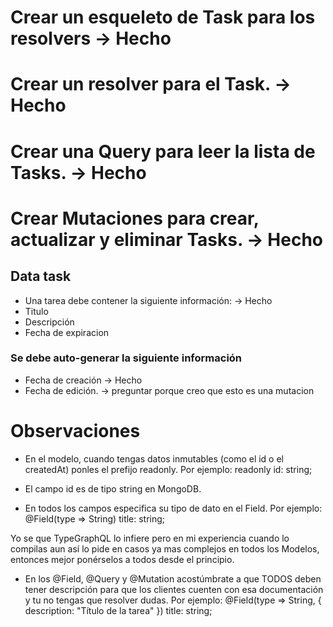 # Crear un esqueleto de Task para los resolvers -> Hecho
# Crear un resolver para el Task. -> Hecho
# Crear una Query para leer la lista de Tasks. -> Hecho
# Crear Mutaciones para crear, actualizar y eliminar Tasks. -> Hecho

## Data task
- Una tarea debe contener la siguiente información: -> Hecho
- Titulo
- Descripción
- Fecha de expiracion

### Se debe auto-generar la siguiente información
- Fecha de creación -> Hecho
- Fecha de edición. -> preguntar porque creo que esto es una mutacion


# Observaciones

- En el modelo, cuando tengas datos inmutables (como el id o el createdAt) ponles el prefijo readonly. Por ejemplo:
readonly id: string;

- El campo id es de tipo string en MongoDB.
- En todos los campos especifica su tipo de dato en el Field. Por ejemplo:
@Field(type => String)
title: string;

Yo se que TypeGraphQL lo infiere pero en mi experiencia cuando lo compilas aun así lo pide en casos ya mas complejos en todos los Modelos, entonces mejor ponérselos a todos desde el principio.
- En los @Field, @Query y @Mutation acostúmbrate a que TODOS deben tener descripción para que los clientes cuenten con esa documentación y tu no tengas que resolver dudas. Por ejemplo:
@Field(type => String, { description: "Título de la tarea" })
title: string;


